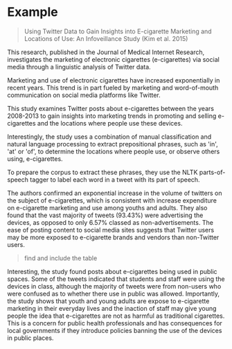 # Example


> Using Twitter Data to Gain Insights into E-cigarette Marketing and Locations of Use: An Infoveillance Study (Kim et al. 2015)

This research, published in the Journal of Medical Internet Research, investigates the marketing of electronic cigarettes (e-cigarettes) via social media through a linguistic analysis of Twitter data. 

Marketing and use of electronic cigarettes have increased exponentially in recent years. This trend is in part fueled by marketing and word-of-mouth communication on social media platforms like Twitter.

This study examines Twitter posts about e-cigarettes between the years 2008-2013 to gain insights into marketing trends in promoting and selling e-cigarettes and the locations where people use these devices.

Interestingly, the study uses a combination of manual classification and natural language processing to extract prepositional phrases, such as 'in', 'at' or 'of', to determine the locations where people use, or observe others using, e-cigarettes.

To prepare the corpus to extract these phrases, they use the NLTK parts-of-speech tagger to label each word in a tweet with its part of speech. 

The authors confirmed an exponential increase in the volume of twitters on the subject of e-cigarettes, which is consistent with increase expenditure on e-cigarette marketing and use among youths and adults. They also found that the vast majority of tweets (93.43%) were advertising the devices, as opposed to only 6.57% classed as non-advertisements. The ease of posting content to social media sites suggests that Twitter users may be more exposed to e-cigarette brands and vendors than non-Twitter users.

> find and include the table


Interesting, the study found posts about e-cigarettes being used in public spaces. Some of the tweets indicated that students and staff were using the devices in class, although the majority of tweets were from non-users who were confused as to whether there use in public was allowed. Importantly, the study shows that youth and young adults are expose to e-cigarette marketing in their everyday lives and the inaction of staff may give young people the idea that e-cigarettes are not as harmful as traditional cigarettes. This is a concern for public health professionals and has consequences for local governments if they introduce policies banning the use of the devices in public places. 

